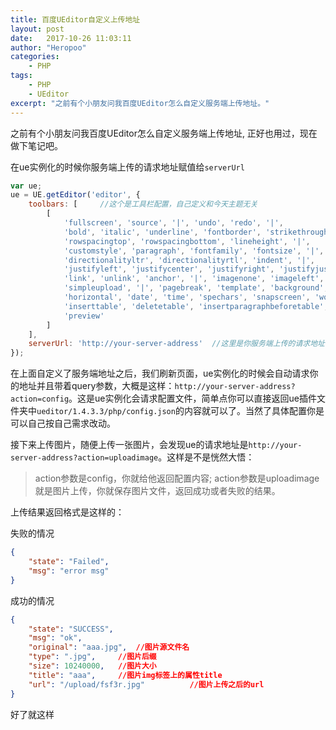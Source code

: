 ```yaml
---
title: 百度UEditor自定义上传地址
layout: post
date:   2017-10-26 11:03:11
author: "Heropoo"
categories: 
    - PHP
tags:
    - PHP
    - UEditor
excerpt: "之前有个小朋友问我百度UEditor怎么自定义服务端上传地址。"
---
```

之前有个小朋友问我百度UEditor怎么自定义服务端上传地址, 正好也用过，现在做下笔记吧。

在ue实例化的时候你服务端上传的请求地址赋值给`serverUrl`
```javascript
var ue;
ue = UE.getEditor('editor', {
    toolbars: [		//这个是工具栏配置，自己定义和今天主题无关
        [
            'fullscreen', 'source', '|', 'undo', 'redo', '|',
            'bold', 'italic', 'underline', 'fontborder', 'strikethrough', 'superscript', 'subscript', 'removeformat', 'formatmatch', 'autotypeset', 'blockquote', 'pasteplain', '|', 'forecolor', 'backcolor', 'insertorderedlist', 'insertunorderedlist', 'selectall', 'cleardoc', '|',
            'rowspacingtop', 'rowspacingbottom', 'lineheight', '|',
            'customstyle', 'paragraph', 'fontfamily', 'fontsize', '|',
            'directionalityltr', 'directionalityrtl', 'indent', '|',
            'justifyleft', 'justifycenter', 'justifyright', 'justifyjustify', '|', 'touppercase', 'tolowercase', '|',
            'link', 'unlink', 'anchor', '|', 'imagenone', 'imageleft', 'imageright', 'imagecenter', '|',
            'simpleupload', '|', 'pagebreak', 'template', 'background', '|',
            'horizontal', 'date', 'time', 'spechars', 'snapscreen', 'wordimage', '|',
            'inserttable', 'deletetable', 'insertparagraphbeforetable', 'insertrow', 'deleterow', 'insertcol', 'deletecol', 'mergecells', 'mergeright', 'mergedown', 'splittocells', 'splittorows', 'splittocols', 'charts', '|',
            'preview'
        ]
    ],
    serverUrl: 'http://your-server-address'  //这里是你服务端上传的请求地址
});
```
在上面自定义了服务端地址之后，我们刷新页面，ue实例化的时候会自动请求你的地址并且带着query参数，大概是这样：`http://your-server-address?action=config`。这是ue实例化会请求配置文件，简单点你可以直接返回ue插件文件夹中`ueditor/1.4.3.3/php/config.json`的内容就可以了。当然了具体配置你是可以自己按自己需求改动。

接下来上传图片，随便上传一张图片，会发现ue的请求地址是`http://your-server-address?action=uploadimage`。这样是不是恍然大悟：
>	action参数是config，你就给他返回配置内容;
>	action参数是uploadimage就是图片上传，你就保存图片文件，返回成功或者失败的结果。

上传结果返回格式是这样的：

失败的情况
```json
{
	"state": "Failed",
	"msg": "error msg"
}
```

成功的情况
```json
{
	"state": "SUCCESS",
	"msg": "ok",
	"original": "aaa.jpg",	//图片源文件名
	"type": ".jpg",		//图片后缀
	"size": 10240000,	//图片大小
	"title": "aaa",		//图片img标签上的属性title
	"url": "/upload/fsf3r.jpg"			//图片上传之后的url
}
```

好了就这样